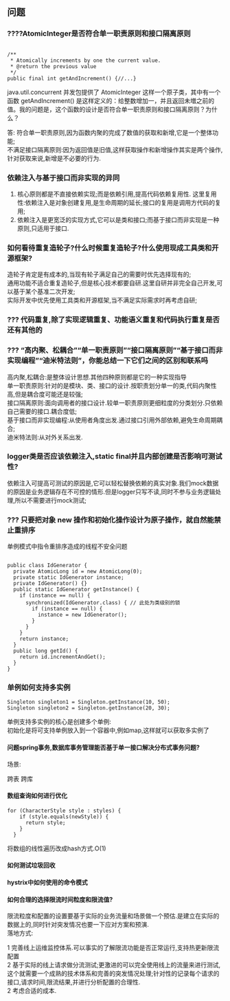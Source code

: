 ## 问题

### ????AtomicInteger是否符合单一职责原则和接口隔离原则


```

/**
 * Atomically increments by one the current value.
 * @return the previous value
 */
public final int getAndIncrement() {//...}
```
java.util.concurrent 并发包提供了 AtomicInteger 这样一个原子类，其中有一个函数 getAndIncrement() 是这样定义的：给整数增加一，并且返回未増之前的值。我的问题是，这个函数的设计是否符合单一职责原则和接口隔离原则？为什么？

答: 符合单一职责原则,因为函数内聚的完成了数值的获取和新增,它是一个整体功能;     
不满足接口隔离原则:因为返回值是旧值,这样获取操作和新增操作其实是两个操作,针对获取来说,新增是不必要的行为.


### 依赖注入与基于接口而非实现的异同

1. 核心原则都是不直接依赖实现;而是依赖引用,提高代码依赖复用性.
    这里复用性:依赖注入是对象创建复用,是生命周期的延长;接口的复用是调用方代码的复用;
2. 依赖注入是更宽泛的实现方式,它可以是类和接口;而基于接口而非实现是一种原则,只适用于接口.

### 如何看待重复造轮子?什么时候重复造轮子?什么使用现成工具类和开源框架?

造轮子肯定是有成本的,当现有轮子满足自己的需要时优先选择现有的;    
通用功能不适合重复造轮子,但是核心技术都要自研.这里自研并非完全自己开发,可以基于某个基准二次开发;    
实际开发中优先使用工具类和开源框架,当不满足实际需求时再考虑自研;

### ??? 代码重复,除了实现逻辑重复、功能语义重复和代码执行重复是否还有其他的


### ??? “高内聚、松耦合”“单一职责原则”“接口隔离原则”“基于接口而非实现编程”“迪米特法则”，你能总结一下它们之间的区别和联系吗

高内聚,松耦合:是整体设计思想.其他四种原则都是它的一种实现指导    
单一职责原则:针对的是模块、类、接口的设计.按职责划分单一的类,代码内聚性高,但是耦合度可能还是较强;    
接口隔离原则:面向调用者的接口设计.较单一职责原则更细粒度的分类划分.只依赖自己需要的接口.耦合度低;    
基于接口而非实现编程:从使用者角度出发.通过接口引用外部依赖,避免生命周期耦合;    
迪米特法则:从对外关系出发.    


### logger类是否应该依赖注入,static final并且内部创建是否影响可测试性?

依赖注入可提高可测试的原因是,它可以轻松替换依赖的真实对象.我们mock数据的原因是业务逻辑存在不可控的情形.但是logger只写不读,同时不参与业务逻辑处理,所以不需要进行mock测试;


### ??? 只要把对象 new 操作和初始化操作设计为原子操作，就自然能禁止重排序

单例模式中指令重排序造成的线程不安全问题

```

public class IdGenerator { 
  private AtomicLong id = new AtomicLong(0);
  private static IdGenerator instance;
  private IdGenerator() {}
  public static IdGenerator getInstance() {
    if (instance == null) {
      synchronized(IdGenerator.class) { // 此处为类级别的锁
        if (instance == null) {
          instance = new IdGenerator();
        }
      }
    }
    return instance;
  }
  public long getId() { 
    return id.incrementAndGet();
  }
}
```

### 单例如何支持多实例

```
Singleton singleton1 = Singleton.getInstance(10, 50);
Singleton singleton2 = Singleton.getInstance(20, 30);
```
单例支持多实例的核心是创建多个单例:    
初始化是将可支持单例放入到一个容器中,例如map,这样就可以获取多实例了


#### 问题spring事务,数据库事务管理能否基于单一接口解决分布式事务问题?
场景:

跨表
跨库


#### 数组查询如何进行优化

```
for (CharacterStyle style : styles) {
    if (style.equals(newStyle)) {
      return style;
    }
  }
```

将数组的线性遍历改成hash方式.O(1)


#### 如何测试垃圾回收


#### hystrix中如何使用的命令模式


#### 如何合理的选择限流时间粒度和限流值?

限流粒度和配置的设置要基于实际的业务流量和场景做一个预估.是建立在实际的数据上的,同时针对突发情况也要一下应对方案和预演.    
落地方式:

  1 完善线上运维监控体系.可以事实的了解限流功能是否正常运行,支持热更新限流配置    
  2 基于实际的线上请求做分流测试;更激进的可以完全使用线上的流量来进行测试,这个就需要一个成熟的技术体系和完善的突发情况处理;针对性的记录每个请求的接口,请求时间,限流结果,并进行分析配置的合理性.    
  2 考虑合适的成本.

